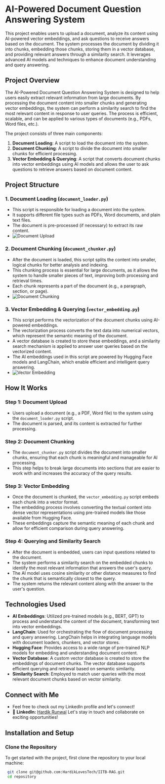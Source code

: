 # AI-Powered Document Question Answering System

This project enables users to upload a document, analyze its content using AI-powered vector embeddings, and ask questions to receive answers based on the document. The system processes the document by dividing it into chunks, embedding those chunks, storing them in a vector database, and providing relevant answers through a similarity search. It leverages advanced AI models and techniques to enhance document understanding and query answering.

## Project Overview

The AI-Powered Document Question Answering System is designed to help users easily extract relevant information from large documents. By processing the document content into smaller chunks and generating vector embeddings, the system can perform a similarity search to find the most relevant content in response to user queries. The process is efficient, scalable, and can be applied to various types of documents (e.g., PDFs, Word files, etc.).

The project consists of three main components:

1. **Document Loading**: A script to load the document into the system.
2. **Document Chunking**: A script to divide the document into smaller chunks for efficient processing.
3. **Vector Embedding & Querying**: A script that converts document chunks into vector embeddings using AI models and allows the user to ask questions to retrieve answers based on document content.

## Project Structure

### 1. **Document Loading (`document_loader.py`)**
   - This script is responsible for loading a document into the system.
   - It supports different file types such as PDFs, Word documents, and plain text files.
   - The document is pre-processed (if necessary) to extract its raw content.
   - ![Document Upload](Images/Document_Loading.py.png)

### 2. **Document Chunking (`document_chunker.py`)**
   - After the document is loaded, this script splits the content into smaller, logical chunks for better analysis and indexing.
   - This chunking process is essential for large documents, as it allows the system to handle smaller pieces of text, improving both processing and retrieval times.
   - Each chunk represents a part of the document (e.g., a paragraph, section, or page).
   -    ![Document Chunking](Images/Chunking.py.png)

### 3. **Vector Embedding & Querying (`vector_embedding.py`)**
   - This script performs the vectorization of the document chunks using AI-powered embeddings.
   - The vectorization process converts the text data into numerical vectors, which represent the semantic meaning of the document.
   - A vector database is created to store these embeddings, and a similarity search mechanism is applied to answer user queries based on the vectorized content.
   - The AI embeddings used in this script are powered by Hugging Face models and LangChain, which enable efficient and intelligent query answering.
   -    ![Vector Embedding](Images/Query_Solving.py.png)

## How It Works

### Step 1: **Document Upload**
   - Users upload a document (e.g., a PDF, Word file) to the system using the `document_loader.py` script.
   - The document is parsed, and its content is extracted for further processing.

### Step 2: **Document Chunking**
   - The `document_chunker.py` script divides the document into smaller chunks, ensuring that each chunk is meaningful and manageable for AI processing.
   - This step helps to break large documents into sections that are easier to work with and increases the accuracy of the query results.

### Step 3: **Vector Embedding**
   - Once the document is chunked, the `vector_embedding.py` script embeds each chunk into a vector format.
   - The embedding process involves converting the textual content into dense vector representations using pre-trained models like those available from Hugging Face.
   - These embeddings capture the semantic meaning of each chunk and allow for efficient comparison during query answering.

### Step 4: **Querying and Similarity Search**
   - After the document is embedded, users can input questions related to the document.
   - The system performs a similarity search on the embedded chunks to identify the most relevant information that answers the user's query.
   - The AI model uses cosine similarity or other distance measures to find the chunk that is semantically closest to the query.
   - The system returns the relevant content along with the answer to the user's question.

## Technologies Used

- **AI Embeddings**: Utilized pre-trained models (e.g., BERT, GPT) to process and understand the content of the document, transforming text into vector embeddings.
- **LangChain**: Used for orchestrating the flow of document processing and query answering. LangChain helps in integrating language models with document loaders, chunkers, and vector stores.
- **Hugging Face**: Provides access to a wide range of pre-trained NLP models for embedding and understanding document content.
- **Vector Database**: A custom vector database is created to store the embeddings of document chunks. The vector database supports efficient querying and retrieval based on semantic similarity.
- **Similarity Search**: Employed to match user queries with the most relevant document chunks based on vector similarity.

## Connect with Me

- Feel free to check out my LinkedIn profile and let's connect!
- 🔗 **LinkedIn:** [Hardik Runwal](https://www.linkedin.com/in/hardikrunwal/)
Let's stay in touch and collaborate on exciting opportunities!


## Installation and Setup

### **Clone the Repository**
   To get started with the project, first clone the repository to your local machine:
   ```bash
    git clone git@github.com:HardikLovesTech/IITB-RAG.git
    cd repository
    


